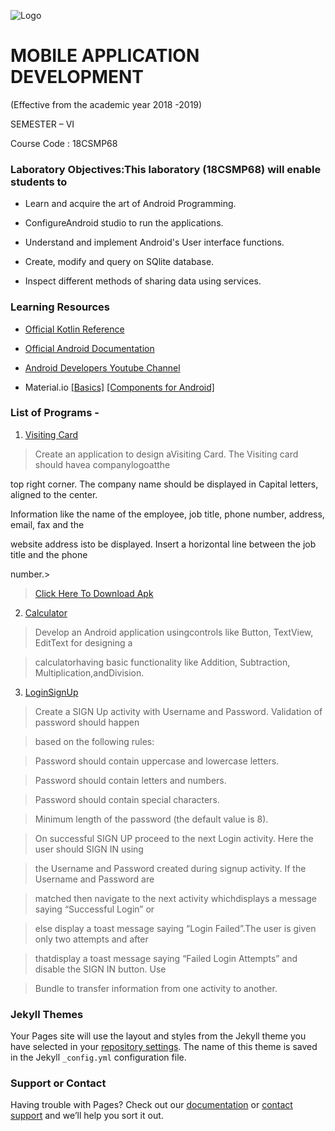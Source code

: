  ![Logo](https://svcengg.edu.in/wp-content/uploads/2020/12/SVCE1-1024x279.jpg)

# MOBILE APPLICATION DEVELOPMENT





 (Effective from the academic year 2018 -2019)

SEMESTER – VI

 Course Code : 18CSMP68

### Laboratory Objectives:This laboratory (18CSMP68) will enable students to 

- Learn and acquire the art of Android Programming.

- ConfigureAndroid studio to run the applications.

- Understand and implement Android's User interface functions.

- Create, modify and query on SQlite database.

- Inspect different methods of sharing data using services. 

### Learning Resources

- [Official Kotlin Reference](https://kotlinlang.org/docs/kotlin-pdf.html)

- [Official Android Documentation](https://developer.android.com/docs)

- [Android Developers Youtube Channel](https://www.youtube.com/user/androiddevelopers)

- Material.io  [[Basics]](https://material.io/design/introduction) [[Components for Android]](https://material.io/components?platform=android)

### List of Programs -

1. [Visiting Card](https://github.com/shubhaam13/Mobile-Application-Development-lab-Program-VTU-6th-sem/tree/main/VistingCard)

  >Create an application to design aVisiting Card. The Visiting card should havea companylogoatthe

  top right corner. The company name should be displayed in Capital letters, aligned to the center.

  Information like the name of the employee, job title, phone number, address, email, fax and the

  website address isto be displayed. Insert a horizontal line between the job title and the phone

number.>

  > [Click Here To Download Apk](https://drive.google.com/file/d/1Dyec57br94BzRdZ5i24OEcfSIfNFLmnd/view?usp=drivesdk)

2.  [Calculator](https://github.com/shubhaam13/Mobile-Application-Development-lab-Program-VTU-6th-sem/tree/main/Calculator)

  >Develop an Android application usingcontrols like Button, TextView, EditText for designing a

  >calculatorhaving basic functionality like Addition, Subtraction, Multiplication,andDivision.

3. [LoginSignUp](https://github.com/shubhaam13/Mobile-Application-Development-lab-Program-VTU-6th-sem/tree/main/LoginSignUp)

  >Create a SIGN Up activity with Username and Password. Validation of password should happen

  >based on the following rules:

  >Password should contain uppercase and lowercase letters.

  >Password should contain letters and numbers.

  >Password should contain special characters.

  >Minimum length of the password (the default value is 8).

  >On successful SIGN UP proceed to the next Login activity. Here the user should SIGN IN using

  >the Username and Password created during signup activity. If the Username and Password are

  >matched then navigate to the next activity whichdisplays a message saying “Successful Login” or

  >else display a toast message saying “Login Failed”.The user is given only two attempts and after

  >thatdisplay a toast message saying “Failed Login Attempts” and disable the SIGN IN button. Use

  >Bundle to transfer information from one activity to another.



































### Jekyll Themes

Your Pages site will use the layout and styles from the Jekyll theme you have selected in your [repository settings](https://github.com/shubhaam13/Mobile-Application-Development-lab-Program-VTU-6th-sem/settings/pages). The name of this theme is saved in the Jekyll `_config.yml` configuration file.

### Support or Contact

Having trouble with Pages? Check out our [documentation](https://docs.github.com/categories/github-pages-basics/) or [contact support](https://support.github.com/contact) and we’ll help you sort it out.

